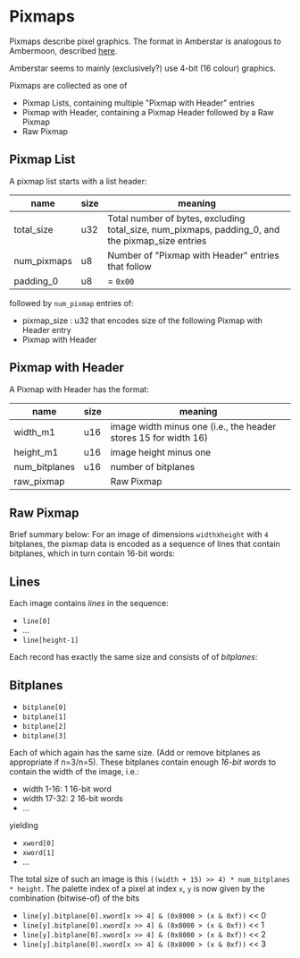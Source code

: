 # Pixmaps

Pixmaps describe pixel graphics.  The format in Amberstar is analogous to Ambermoon, described [here](https://github.com/Pyrdacor/Ambermoon/blob/master/FileSpecs/Graphics.md).

Amberstar seems to mainly (exclusively?) use 4-bit (16 colour) graphics.

Pixmaps are collected as one of
- Pixmap Lists, containing multiple "Pixmap with Header" entries
- Pixmap with Header, containing a Pixmap Header followed by a Raw Pixmap
- Raw Pixmap

## Pixmap List

A pixmap list starts with a list header:

| name        | size | meaning                                                                                          |
|-------------|------|--------------------------------------------------------------------------------------------------|
| total_size  | u32  | Total number of bytes, excluding total_size, num_pixmaps, padding_0, and the pixmap_size entries |
| num_pixmaps | u8   | Number of "Pixmap with Header" entries that follow                                               |
| padding_0   | u8   | = `0x00`                                                                                         |


followed by `num_pixmap` entries of:
- pixmap_size : u32 that encodes size of the following Pixmap with Header entry
- Pixmap with Header

## Pixmap with Header

A Pixmap with Header has the format:

| name          | size | meaning                                                           |
|---------------|------|-------------------------------------------------------------------|
| width_m1      | u16  | image width minus one (i.e., the header stores 15 for width 16) |
| height_m1     | u16  | image height minus one                                            |
| num_bitplanes | u16  | number of bitplanes                                               |
| raw_pixmap    |      | Raw Pixmap                                                        |

## Raw Pixmap

Brief summary below:
For an image of dimensions `width`x`height` with `4` bitplanes, the pixmap data is encoded as a sequence of lines that contain bitplanes, which in turn contain 16-bit words:

## Lines

Each image contains *lines* in the sequence:

- `line[0]`
- ...
- `line[height-1]`

Each record has exactly the same size and consists of of *bitplanes*:

## Bitplanes

- `bitplane[0]`
- `bitplane[1]`
- `bitplane[2]`
- `bitplane[3]`

Each of which again has the same size.  (Add or remove bitplanes as appropriate if n=3/n=5).
These bitplanes contain enough *16-bit words* to contain the width of the image, i.e.:
- width 1-16: 1 16-bit word
- width 17-32: 2 16-bit words
- ...

yielding
- `xword[0]`
- `xword[1]`
- ...

The total size of such an image is this `((width + 15) >> 4) * num_bitplanes * height`.
The palette index of a pixel at index `x`, `y` is now given by the combination (bitwise-of) of the bits
- `line[y].bitplane[0].xword[x >> 4] & (0x8000 > (x & 0xf))` << 0
- `line[y].bitplane[0].xword[x >> 4] & (0x8000 > (x & 0xf))` << 1
- `line[y].bitplane[0].xword[x >> 4] & (0x8000 > (x & 0xf))` << 2
- `line[y].bitplane[0].xword[x >> 4] & (0x8000 > (x & 0xf))` << 3

